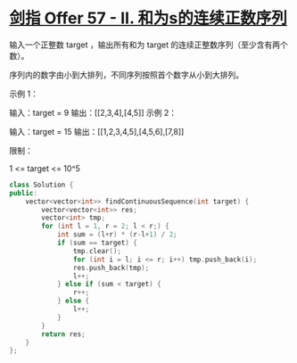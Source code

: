 # [剑指 Offer 57 - II. 和为s的连续正数序列](https://leetcode-cn.com/problems/he-wei-sde-lian-xu-zheng-shu-xu-lie-lcof/)

输入一个正整数 target ，输出所有和为 target 的连续正整数序列（至少含有两个数）。

序列内的数字由小到大排列，不同序列按照首个数字从小到大排列。

 

示例 1：

输入：target = 9
输出：[[2,3,4],[4,5]]
示例 2：

输入：target = 15
输出：[[1,2,3,4,5],[4,5,6],[7,8]]


限制：

1 <= target <= 10^5

```c++
class Solution {
public:
    vector<vector<int>> findContinuousSequence(int target) {
        vector<vector<int>> res;
        vector<int> tmp;
        for (int l = 1, r = 2; l < r;) {
            int sum = (l+r) * (r-l+1) / 2;
            if (sum == target) {
                tmp.clear();
                for (int i = l; i <= r; i++) tmp.push_back(i);
                res.push_back(tmp);
                l++;
            } else if (sum < target) {
                r++;
            } else {
                l++;
            }
        }
        return res;
    }
};
```

